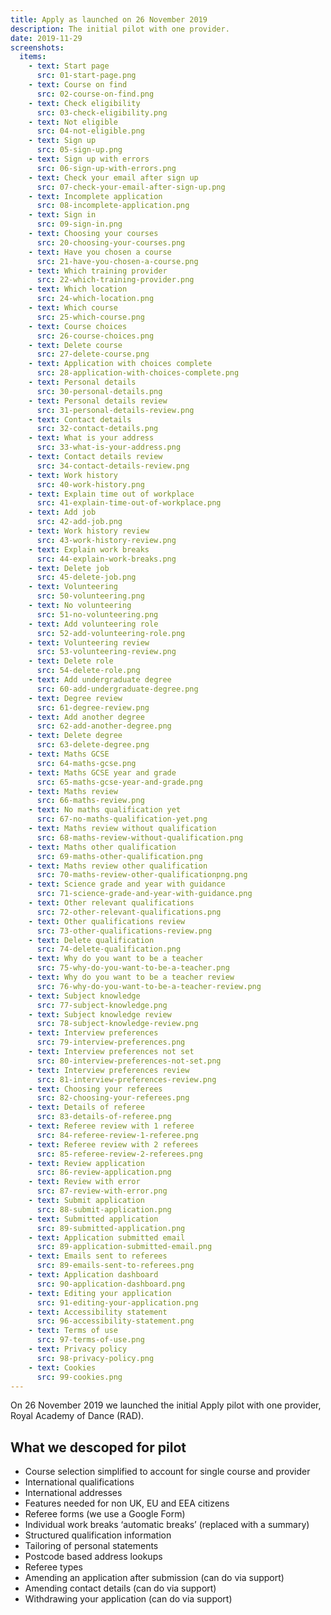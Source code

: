```yaml
---
title: Apply as launched on 26 November 2019
description: The initial pilot with one provider.
date: 2019-11-29
screenshots:
  items:
    - text: Start page
      src: 01-start-page.png
    - text: Course on find
      src: 02-course-on-find.png
    - text: Check eligibility
      src: 03-check-eligibility.png
    - text: Not eligible
      src: 04-not-eligible.png
    - text: Sign up
      src: 05-sign-up.png
    - text: Sign up with errors
      src: 06-sign-up-with-errors.png
    - text: Check your email after sign up
      src: 07-check-your-email-after-sign-up.png
    - text: Incomplete application
      src: 08-incomplete-application.png
    - text: Sign in
      src: 09-sign-in.png
    - text: Choosing your courses
      src: 20-choosing-your-courses.png
    - text: Have you chosen a course
      src: 21-have-you-chosen-a-course.png
    - text: Which training provider
      src: 22-which-training-provider.png
    - text: Which location
      src: 24-which-location.png
    - text: Which course
      src: 25-which-course.png
    - text: Course choices
      src: 26-course-choices.png
    - text: Delete course
      src: 27-delete-course.png
    - text: Application with choices complete
      src: 28-application-with-choices-complete.png
    - text: Personal details
      src: 30-personal-details.png
    - text: Personal details review
      src: 31-personal-details-review.png
    - text: Contact details
      src: 32-contact-details.png
    - text: What is your address
      src: 33-what-is-your-address.png
    - text: Contact details review
      src: 34-contact-details-review.png
    - text: Work history
      src: 40-work-history.png
    - text: Explain time out of workplace
      src: 41-explain-time-out-of-workplace.png
    - text: Add job
      src: 42-add-job.png
    - text: Work history review
      src: 43-work-history-review.png
    - text: Explain work breaks
      src: 44-explain-work-breaks.png
    - text: Delete job
      src: 45-delete-job.png
    - text: Volunteering
      src: 50-volunteering.png
    - text: No volunteering
      src: 51-no-volunteering.png
    - text: Add volunteering role
      src: 52-add-volunteering-role.png
    - text: Volunteering review
      src: 53-volunteering-review.png
    - text: Delete role
      src: 54-delete-role.png
    - text: Add undergraduate degree
      src: 60-add-undergraduate-degree.png
    - text: Degree review
      src: 61-degree-review.png
    - text: Add another degree
      src: 62-add-another-degree.png
    - text: Delete degree
      src: 63-delete-degree.png
    - text: Maths GCSE
      src: 64-maths-gcse.png
    - text: Maths GCSE year and grade
      src: 65-maths-gcse-year-and-grade.png
    - text: Maths review
      src: 66-maths-review.png
    - text: No maths qualification yet
      src: 67-no-maths-qualification-yet.png
    - text: Maths review without qualification
      src: 68-maths-review-without-qualification.png
    - text: Maths other qualification
      src: 69-maths-other-qualification.png
    - text: Maths review other qualification
      src: 70-maths-review-other-qualificationpng.png
    - text: Science grade and year with guidance
      src: 71-science-grade-and-year-with-guidance.png
    - text: Other relevant qualifications
      src: 72-other-relevant-qualifications.png
    - text: Other qualifications review
      src: 73-other-qualifications-review.png
    - text: Delete qualification
      src: 74-delete-qualification.png
    - text: Why do you want to be a teacher
      src: 75-why-do-you-want-to-be-a-teacher.png
    - text: Why do you want to be a teacher review
      src: 76-why-do-you-want-to-be-a-teacher-review.png
    - text: Subject knowledge
      src: 77-subject-knowledge.png
    - text: Subject knowledge review
      src: 78-subject-knowledge-review.png
    - text: Interview preferences
      src: 79-interview-preferences.png
    - text: Interview preferences not set
      src: 80-interview-preferences-not-set.png
    - text: Interview preferences review
      src: 81-interview-preferences-review.png
    - text: Choosing your referees
      src: 82-choosing-your-referees.png
    - text: Details of referee
      src: 83-details-of-referee.png
    - text: Referee review with 1 referee
      src: 84-referee-review-1-referee.png
    - text: Referee review with 2 referees
      src: 85-referee-review-2-referees.png
    - text: Review application
      src: 86-review-application.png
    - text: Review with error
      src: 87-review-with-error.png
    - text: Submit application
      src: 88-submit-application.png
    - text: Submitted application
      src: 89-submitted-application.png
    - text: Application submitted email
      src: 89-application-submitted-email.png
    - text: Emails sent to referees
      src: 89-emails-sent-to-referees.png
    - text: Application dashboard
      src: 90-application-dashboard.png
    - text: Editing your application
      src: 91-editing-your-application.png
    - text: Accessibility statement
      src: 96-accessibility-statement.png
    - text: Terms of use
      src: 97-terms-of-use.png
    - text: Privacy policy
      src: 98-privacy-policy.png
    - text: Cookies
      src: 99-cookies.png
---
```


On 26 November 2019 we launched the initial Apply pilot with one provider, Royal Academy of Dance (RAD).

## What we descoped for pilot

* Course selection simplified to account for single course and provider
* International qualifications
* International addresses
* Features needed for non UK, EU and EEA citizens
* Referee forms (we use a Google Form)
* Individual work breaks ‘automatic breaks’ (replaced with a summary)
* Structured qualification information
* Tailoring of personal statements
* Postcode based address lookups
* Referee types
* Amending an application after submission (can do via support)
* Amending contact details (can do via support)
* Withdrawing your application (can do via support)

